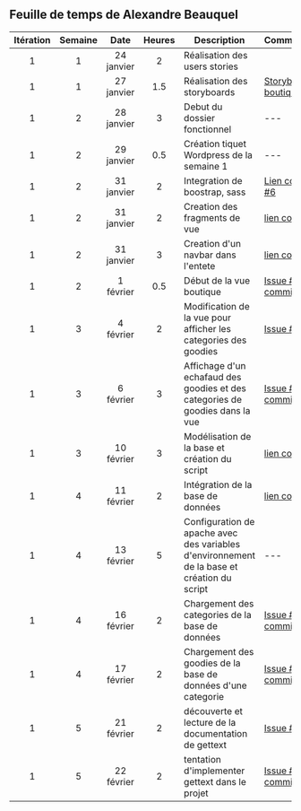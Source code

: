 ## Feuille de temps de Alexandre Beauquel


 **Itération** | **Semaine** | **Date**  | **Heures** | **Description**                     | **Commentaire**
:---:          |:---:        |:---:      |:---:       |---                                  |---     
1              |1            |24 janvier | 2          |Réalisation des users stories        |
1              |1            |27 janvier | 1.5        |Réalisation des storyboards          | [Storyboard boutique](https://github.com/cegepmatane/projet-web-2019-Ca-broue/commit/0c8080de49e070ad7e30bb65579de33acf899294)    
1              |2            |28 janvier |3           |Debut du dossier fonctionnel         |---    
1              |2            |29 janvier |0.5         |Création tiquet Wordpress de la semaine 1         |---    
1              |2            |31 janvier |2           |Integration de boostrap, sass        |[Lien commit](https://github.com/cegepmatane/projet-web-2019-Ca-broue/commit/b557adcd1b95ab789fc4c76802693a6d4dcbb4da) [#6](https://github.com/cegepmatane/projet-web-2019-Ca-broue/issues/6)    
1              |2            |31 janvier |2           |Creation des fragments de vue        |[lien commit](https://github.com/cegepmatane/projet-web-2019-Ca-broue/commit/22d411e3af830f9389412d40175790cf68621c03)  
1              |2            |31 janvier |3           |Creation d'un navbar dans l'entete        |[lien commit](https://github.com/cegepmatane/projet-web-2019-Ca-broue/commit/8ab30bbf0e57028d31ca4dc0354e34d8edb64c7b)  
1              |2            |1  février |0.5         | Début de la vue boutique        |[Issue #6 ](https://github.com/cegepmatane/projet-web-2019-Ca-broue/issues/6) [lien commi](https://github.com/cegepmatane/projet-web-2019-Ca-broue/commit/d5f42648f638e83d47b4da1b139aa0a2e8d88706)
1              |3            |4  février |2         | Modification de la vue pour afficher les categories des goodies        |[Issue #6 ](https://github.com/cegepmatane/projet-web-2019-Ca-broue/issues/6)    
1              |3            |6  février |3         | Affichage d'un echafaud des goodies et des categories de goodies dans la vue |[Issue #6 ](https://github.com/cegepmatane/projet-web-2019-Ca-broue/issues/6)  [lien commit](https://github.com/cegepmatane/projet-web-2019-Ca-broue/commit/0479c8d6b6eb337b3237eda2de7ae9b7824ed99c)    
1              |3            |10  février |3         | Modélisation de la base et création du script |[lien commit](https://github.com/cegepmatane/projet-web-2019-Ca-broue/commit/e76aa559304a57abcfd166c44075f5dc8d95695e)
1              |4            |11  février |2         | Intégration de la base de données  |[lien commit](https://github.com/cegepmatane/projet-web-2019-Ca-broue/commit/bf9e7bfbbab14989327f439e8181a7661f4cb3a3)
1              |4            |13  février |5         | Configuration de apache avec des variables d'environnement de la base et création du script |---    
1              |4            |16  février |2        | Chargement des categories de la base de données |[Issue #6 ](https://github.com/cegepmatane/projet-web-2019-Ca-broue/issues/6)[lien commit](https://github.com/cegepmatane/projet-web-2019-Ca-broue/commit/cf628ad18de9743d0bd641030c065cf7b7a5850d)
1              |4            |17  février |2        | Chargement des goodies de la base de données d'une categorie|[Issue #6 ](https://github.com/cegepmatane/projet-web-2019-Ca-broue/issues/6) [Lien commit](https://github.com/cegepmatane/projet-web-2019-Ca-broue/commit/dcef29922336c311784c7d29740b326c527b0c13)
1              |5            |21  février |2        | découverte et lecture de la documentation de gettext |[Issue #2 ](https://github.com/cegepmatane/projet-web-2019-Ca-broue/issues/2)
1              |5            |22  février |2        | tentation d'implementer gettext dans le projet |[Issue #2 ](https://github.com/cegepmatane/projet-web-2019-Ca-broue/issues/2) [Lien commit](https://github.com/cegepmatane/projet-web-2019-Ca-broue/commit/663940b177ea63739674343a03673627367584a3)
        
